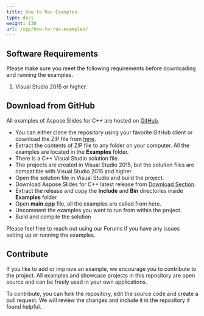 ```yaml
---
title: How to Run Examples
type: docs
weight: 130
url: /cpp/how-to-run-examples/
---
```


## **Software Requirements**
Please make sure you meet the following requirements before downloading and running the examples.

1. Visual Studio 2015 or higher.
## **Download from GitHub**
All examples of Aspose.Slides for C++ are hosted on [GitHub](https://github.com/aspose-slides/Aspose.Slides-for-C).

- You can either clone the repository using your favorite GitHub client or download the ZIP file from [here](https://github.com/aspose-slides/Aspose.Slides-for-.NET/archive/master.zip).
- Extract the contents of ZIP file to any folder on your computer. All the examples are located in the **Examples** folder.
- There is a C++ Visual Studio solution file.
- The projects are created in Visual Studio 2015, but the solution files are compatible with Visual Studio 2015 and higher.
- Open the solution file in Visual Studio and build the project.
- Download Aspose.Slides for C++ latest release from [Download Section](https://downloads.aspose.com/slides/cpp).
- Extract the release and copy the **Include** and **Bin** directories inside **Examples** folder
- Open **main.cpp** file, all the examples are called from here.
- Uncomment the examples you want to run from within the project.
- Build and compile the solution

Please feel free to reach out using our Forums if you have any issues setting up or running the examples.
## **Contribute**
If you like to add or improve an example, we encourage you to contribute to the project. All examples and showcase projects in this repository are open source and can be freely used in your own applications.

To contribute, you can fork the repository, edit the source code and create a pull request. We will review the changes and include it in the repository if found helpful.
